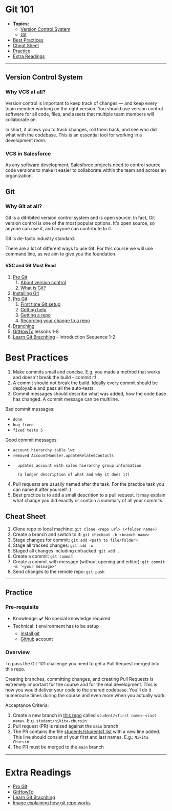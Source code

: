 # Git 101

- **Topics:**
  - [Version Control System](#version-control-system)
  - [Git](#git)
- [Best Practices](#best-practices)
- [Cheat Sheet](#cheat-sheet)
- [Practice](#practice)
- [Extra Readings](#extra-readings)

---

## Version Control System

### **Why VCS at all?**

Version control is important to keep track of changes — and keep every team member working on the right version. You should use version control software for all code, files, and assets that multiple team members will collaborate on.

In short, it allows you to track changes, roll them back, and see who did what with the codebase. This is an essential tool for working in a development *team*.

### **VCS in Salesforce**

As any software development, Salesforce projects need to control source code versions to make it easier to collaborate within the team and across an organization.

## Git

### **Why Git at all?**

Git is a ditribited version control system and is open source. In fact, Git version control is one of the most popular options. It's open source, so anyone can use it, and anyone can contribute to it.

Git is de-facto industry standard.

There are a lot of different ways to use Git. For this course we will use command line, as we aim to give you the foundation.

#### **VSC and Git Must Read**

1. [Pro Git](https://git-scm.com/book/en/v2)
    1. [About version control](https://git-scm.com/book/en/v2/Getting-Started-About-Version-Control)
    1. [What is Git?](https://git-scm.com/book/en/v2/Getting-Started-What-is-Git?)
1. [Installing Git](/Installation.md)
1. [Pro Git](https://git-scm.com/book/en/v2)
    1. [First time Git setup](https://git-scm.com/book/en/v2/Getting-Started-First-Time-Git-Setup)
    1. [Getting help](https://git-scm.com/book/en/v2/Getting-Started-Getting-Help)
    1. [Getting a repo](https://git-scm.com/book/en/v2/Git-Basics-Getting-a-Git-Repository)
    1. [Recording your change to a repo](https://git-scm.com/book/en/v2/Git-Basics-Recording-Changes-to-the-Repository)
1. [Branching](/branching.md)
1. [GitHowTo](https://githowto.com/) lessons 1-8
1. [Learn Git Bracnhing](https://learngitbranching.js.org) - Introduction Sequence 1-2

# Best Practices

1. Make commits small and concise. E.g. you made a method that works and doesn't break the build - commit it!
1. A commit should not break the build. Ideally every commit should be deployable and pass all the auto-tests.
1. Commit messages should describe what was added, how the code base has changed. A commit message can be multiline.

Bad commit messages:

* `done`
* `bug fixed`
* `fixed tests 5`

Good commit messages:

* `account hierarchy table lwc`
* `removed AccountHandler.updateRelatedContacts`
* ```
    updates account with sales hierarchy group information

    (a longer description of what and why it does it)
    ```
4. Pull requests are usually named after the task. For the practice task you can name it after yourself :)
5. Best practice is to add a small descrition to a pull request. It may explain what change you did exactly or contain a summary of all your commits.

## Cheat Sheet

1. Clone repo to local machine: `git clone <repo url> (<folder name>)`
1. Create a branch and switch to it: `git checkout -b <branch name>`
1. Stage changes for commit: `git add <path to file/folder>`
1. Stage all tracked changes: `git add -u`
1. Staged all changes including untracked: `git add .`
1. Create a commit: `git commit`
1. Create a commit with message (without opening and editor): `git commit -m '<your message>'`
1. Send changes to the remote repo: `git push`

---

## Practice

### Pre-requisite

- Knowledge: :heavy_check_mark: No special knowledge required
- Technical: :heavy_exclamation_mark: environment has to be setup
  - [Install git](/Installation.md)
  - [Github](https://github.com) account

### Overview

To pass the Git-101 challenge you need to get a Pull Request merged into this repo.

Creating branches, committing changes, and creating Pull Requests is extremely important for the course and for the real development. This is how you would deliver your code to the shared codebase. You'll do it numerouse times during the course and even more when you actually work.

Acceptance Criteria:

1. Create a new branch in [this repo](https://github.com/wedoforce/students) called `student/<first name>-<last name>`. E.g. `student/nikita-chursin`
1. Pull request (PR) is raised against the `main` branch
1. The PR contains the file [students/students1.list](https://github.com/wedoforce/students/blob/main/students/students1.list) with a new line added. This line should consist of your first and last names. E.g.: `Nikita Chursin`
1. The PR must be merged to the `main` branch

---

# Extra Readings

- [Pro Git](https://git-scm.com/book/en/v2)
- [GitHowTo](https://githowto.com/)
- [Learn Git Bracnhing](https://learngitbranching.js.org)
- [Image explaining how git repo works](https://github.com/wedoforce/sf-dev-101-practice/blob/lessons/git-101/git_repo_schema.png)

